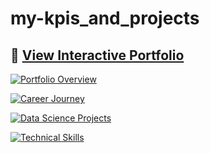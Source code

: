 # my-kpis_and_projects

## 🔗 [View Interactive Portfolio](https://kovalivska.github.io/my-kpis_and_projects/My_KPIs_and_DSProjectsV4.html)

[![Portfolio Overview](https://github.com/user-attachments/assets/cd63481f-f560-436b-b527-fbb3291693d6)](https://kovalivska.github.io/my-kpis_and_projects/My_KPIs_and_DSProjectsV4.html)

[![Career Journey](https://github.com/user-attachments/assets/2bccd3a5-1b82-4ef7-957c-6506d48de588)](https://kovalivska.github.io/my-kpis_and_projects/My_KPIs_and_DSProjectsV4.html)

[![Data Science Projects](https://github.com/user-attachments/assets/1ca83204-ed3a-4c6c-b010-97b94c0602fc)](https://kovalivska.github.io/my-kpis_and_projects/My_KPIs_and_DSProjectsV4.html)

[![Technical Skills](https://github.com/user-attachments/assets/91740ae7-7093-4712-87a6-87a971167ddf)](https://kovalivska.github.io/my-kpis_and_projects/My_KPIs_and_DSProjectsV4.html)
